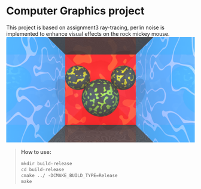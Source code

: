 # Computer Graphics project
This project is based on assignment3 ray-tracing, perlin noise is implemented to enhance visual effects on the rock mickey mouse.
![project img](project.png)
> **How to use:** 
> ```
> mkdir build-release
> cd build-release
> cmake ../ -DCMAKE_BUILD_TYPE=Release
> make
> ```
